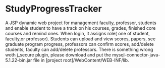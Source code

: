 StudyProgressTracker
====================

A JSP dynamic web project for management faculty, professor, students and enable student to have a track on his courses, grades, finished core courses and remind ones. When login, it assigns role( one of student, faculty,or professor). Students can upload and view scores, papers, see graduate program progress, professors can confirm scores, add/delete students, faculty can add/delete professors.
There is something wrong woth j_secure plugin,  please download and put the mysql-connector-java-5.1.22-bin.jar file in [project root]/WebContent/WEB-INF/lib.
